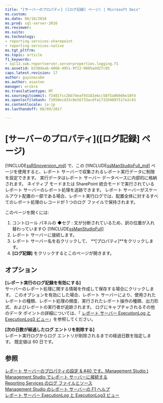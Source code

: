 ```yaml
---
title: "[サーバーのプロパティ] ([ログ記録] ページ) | Microsoft Docs"
ms.custom: 
ms.date: 06/10/2016
ms.prod: sql-server-2016
ms.reviewer: 
ms.suite: 
ms.technology:
- reporting-services-sharepoint
- reporting-services-native
ms.tgt_pltfrm: 
ms.topic: article
f1_keywords:
- sql13.swb.reportserver.serverproperties.logging.f1
ms.assetid: b338deab-4868-4951-9f22-0605add2fc95
caps.latest.revision: 17
author: guyinacube
ms.author: asaxton
manager: erikre
ms.translationtype: MT
ms.sourcegitcommit: f3481fcc2bb74eaf93182e6cc58f5a06666e10f4
ms.openlocfilehash: f1050ecd33c0e56733acdfa1732b9897517e2c43
ms.contentlocale: ja-jp
ms.lasthandoff: 08/09/2017

---
```

# <a name="server-properties-logging-page"></a>[サーバーのプロパティ]\([ログ記録] ページ)
  [!INCLUDE[ssRSnoversion_md](../../includes/ssrsnoversion-md.md)] で、この [!INCLUDE[ssManStudioFull_md](../../includes/ssmanstudiofull-md.md)] ページを使用すると、レポート サーバーで収集されるレポート実行データに制限を設定できます。 実行データはレポート サーバー データベースに内部的に格納されます。 ネイティブ モードまたは SharePoint 統合モードで実行されているレポート サーバーのレポート処理を追跡できます。 レポート サーバーがスケールアウト配置の一部である場合、レポート実行ログでは、配置全体に対するすべてのレポート処理のレコードが 1 つのログ ファイルで保持されます。  
  
 このページを開くには:
 1) コントロール パネルの  ◆セグ : 文が分断されているため、訳の位置が入れ替わっています◇ [!INCLUDE[ssManStudioFull](../../includes/ssmanstudiofull-md.md)]
 2) レポート サーバーに接続します。
 3) レポート サーバー名を右クリックして、 **[プロパティ]**をクリックします。 
 4) **[ログ記録]** をクリックするとこのページが開きます。  
  
## <a name="options"></a>オプション  
 **[レポート実行のログ記録を有効にする]**  
 サーバーのレポート処理に関する情報を作成して保存する場合にクリックします。 このオプションを有効にした場合、レポート サーバーにより、使用されたレポートの種類、レポート処理の頻度、実行されたレポート操作の種類、出力形式、およびレポートの実行者が追跡されます。 ログにキャプチャされるその他のデータ ポイントの詳細については、「 [レポート サーバー ExecutionLog と ExecutionLog3 ビュー](../../reporting-services/report-server/report-server-executionlog-and-the-executionlog3-view.md)」を参照してください。  
  
 **[次の日数が経過したログ エントリを削除する]**  
 レポート実行ログからログ エントリが削除されるまでの経過日数を指定します。 既定値は 60 日です。  
  
## <a name="see-also"></a>参照  
 [レポート サーバーのプロパティの設定 & #40 です。Management Studio &#41;](../../reporting-services/tools/set-report-server-properties-management-studio.md)   
 [Management Studio でレポート サーバーに接続する](../../reporting-services/tools/connect-to-a-report-server-in-management-studio.md)   
 [Reporting Services のログ ファイルとソース](../../reporting-services/report-server/reporting-services-log-files-and-sources.md)   
 [Management Studio のレポート サーバーの F1 ヘルプ](../../reporting-services/tools/report-server-in-management-studio-f1-help.md)   
 [レポート サーバー ExecutionLog と ExecutionLog3 ビュー](../../reporting-services/report-server/report-server-executionlog-and-the-executionlog3-view.md)  
  
  

